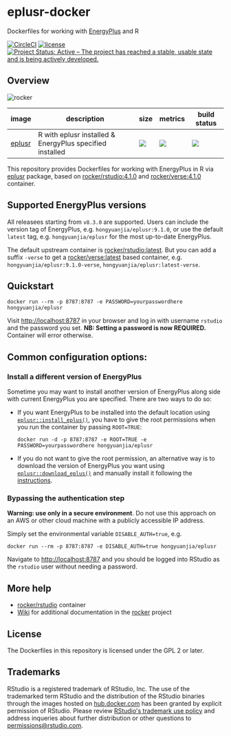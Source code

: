 # eplusr-docker

Dockerfiles for working with [EnergyPlus](https://energyplus.net/) and R

[![CircleCI](https://circleci.com/gh/hongyuanjia/eplusr-docker.svg?style=svg)](https://circleci.com/gh/hongyuanjia/eplusr-docker)
[![license](https://img.shields.io/badge/license-GPLv2-blue.svg)](https://opensource.org/licenses/GPL-2.0)
[![Project Status: Active – The project has reached a stable, usable state and is being actively developed.](http://www.repostatus.org/badges/latest/active.svg)](http://www.repostatus.org/#active)

## Overview

![rocker](https://avatars0.githubusercontent.com/u/9100160?v=3&s=200)

image                                                 | description                                              | size                                                                                                             | metrics                                                                                            | build status
----------------                                      | -----------------------------------------                | ------                                                                                                           | -------                                                                                            | --------------
[eplusr](https://hub.docker.com/r/hongyuanjia/eplusr) | R with eplusr installed & EnergyPlus specified installed | [![](https://images.microbadger.com/badges/image/hongyuanjia/eplusr.svg)](https://microbadger.com/images/hongyuanjia/eplusr) | [![](https://img.shields.io/docker/pulls/hongyuanjia/eplusr.svg)](https://hub.docker.com/r/hongyuanjia/eplusr) | [![](https://img.shields.io/docker/cloud/automated/hongyuanjia/eplusr.svg)](https://hub.docker.com/r/hongyuanjia/eplusr/builds)

This repository provides Dockerfiles for working with EnergyPlus in R
via [eplusr](https://cran.r-project.org/package=eplusr) package, based on
[rocker/rstudio:4.1.0](https://hub.docker.com/r/rocker/rstudio) and
[rocker/verse:4.1.0](https://hub.docker.com/r/rocker/verse) container.

## Supported EnergyPlus versions

All releasees starting from `v8.3.0` are supported. Users can include the
version tag of EnergyPlus, e.g.  `hongyuanjia/eplusr:9.1.0`, or use the default
`latest` tag, e.g. `hongyuanjia/eplusr` for the most up-to-date EnergyPlus.

The default upstream container is
[rocker/rstudio:latest](https://hub.docker.com/r/rocker/rstudio). But you can
add a suffix `-verse` to get a
[rocker/verse:latest](https://hub.docker.com/r/rocker/verse) based container,
e.g. `hongyuanjia/eplusr:9.1.0-verse`, `hongyuanjia/eplusr:latest-verse`.

## Quickstart

```
docker run --rm -p 8787:8787 -e PASSWORD=yourpasswordhere hongyuanjia/eplusr
```

Visit <http://localhost:8787> in your browser and log in with username `rstudio` and
the password you set. **NB: Setting a password is now REQUIRED.** Container
will error otherwise.

## Common configuration options:

### Install a different version of EnergyPlus

Sometime you may want to install another version of EnergyPlus along side with
current EnergyPlus you are specified. There are two ways to do so:

* If you want
  EnergyPlus to be installed into the default location using
  [`eplusr::install_eplus()`](https://hongyuanjia.github.io/eplusr/reference/install_eplus.html),
  you have to give the root permissions when you run the container by passing
  `ROOT=TRUE`:

  ```
  docker run -d -p 8787:8787 -e ROOT=TRUE -e PASSWORD=yourpasswordhere hongyuanjia/eplusr
  ```

* If you do not want to give the root permission, an alternative way is to
  download the version of EnergyPlus you want using
  [`eplusr::download_eplus()`](https://hongyuanjia.github.io/eplusr/reference/install_eplus.html)
  and manually install it following the
  [instructions](https://energyplus.net/installation-linux).

### Bypassing the authentication step

**Warning: use only in a secure environment**. Do not use this approach on an
AWS or other cloud machine with a publicly accessible IP address.

Simply set the environmental variable `DISABLE_AUTH=true`, e.g.

```
docker run --rm -p 8787:8787 -e DISABLE_AUTH=true hongyuanjia/eplusr
```

Navigate to <http://localhost:8787> and you should be logged into RStudio as
the `rstudio` user without needing a password.

## More help

* [rocker/rstudio](https://github.com/rocker-org/rocker-versioned/blob/master/rstudio/) container
* [Wiki](https://github.com/rocker-org/rocker/wiki) for additional documentation
  in the [rocker](https://github.com/rocker-org/rocker) project

## License

The Dockerfiles in this repository is licensed under the GPL 2 or later.

## Trademarks

RStudio is a registered trademark of RStudio, Inc. The use of the trademarked
term RStudio and the distribution of the RStudio binaries through the images
hosted on [hub.docker.com](https://registry.hub.docker.com/) has been granted by
explicit permission of RStudio. Please review [RStudio's trademark use
policy](http://www.rstudio.com/about/trademark/) and address inqueries about
further distribution or other questions to
[permissions@rstudio.com](emailto:permissions@rstudio.com).
